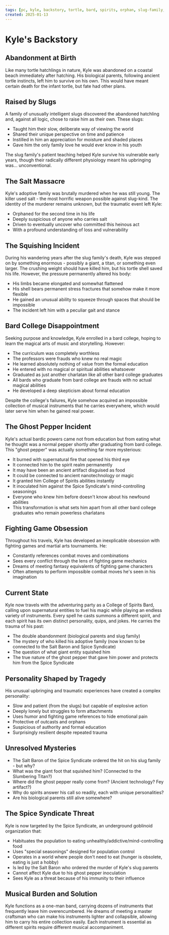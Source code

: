 ```yaml
---
tags: [pc, kyle, backstory, tortle, bard, spirits, orphan, slug-family, ghost-pepper]
created: 2025-01-13
---
```


# Kyle's Backstory

## Abandonment at Birth
Like many tortle hatchlings in nature, Kyle was abandoned on a coastal beach immediately after hatching. His biological parents, following ancient tortle instincts, left him to survive on his own. This would have meant certain death for the infant tortle, but fate had other plans.

## Raised by Slugs
A family of unusually intelligent slugs discovered the abandoned hatchling and, against all logic, chose to raise him as their own. These slugs:
- Taught him their slow, deliberate way of viewing the world
- Shared their unique perspective on time and patience
- Instilled in him an appreciation for moisture and shaded places
- Gave him the only family love he would ever know in his youth

The slug family's patient teaching helped Kyle survive his vulnerable early years, though their radically different physiology meant his upbringing was... unconventional.

## The Salt Massacre
Kyle's adoptive family was brutally murdered when he was still young. The killer used salt - the most horrific weapon possible against slug-kind. The identity of the murderer remains unknown, but the traumatic event left Kyle:
- Orphaned for the second time in his life
- Deeply suspicious of anyone who carries salt
- Driven to eventually uncover who committed this heinous act
- With a profound understanding of loss and vulnerability

## The Squishing Incident
During his wandering years after the slug family's death, Kyle was stepped on by something enormous - possibly a giant, a titan, or something even larger. The crushing weight should have killed him, but his tortle shell saved his life. However, the pressure permanently altered his body:
- His limbs became elongated and somewhat flattened
- His shell bears permanent stress fractures that somehow make it more flexible
- He gained an unusual ability to squeeze through spaces that should be impossible
- The incident left him with a peculiar gait and stance

## Bard College Disappointment
Seeking purpose and knowledge, Kyle enrolled in a bard college, hoping to learn the magical arts of music and storytelling. However:
- The curriculum was completely worthless
- The professors were frauds who knew no real magic
- He learned absolutely nothing of value from the formal education
- He entered with no magical or spiritual abilities whatsoever
- Graduated as just another charlatan like all other bard college graduates
- All bards who graduate from bard college are frauds with no actual magical abilities
- He developed a deep skepticism about formal education

Despite the college's failures, Kyle somehow acquired an impossible collection of musical instruments that he carries everywhere, which would later serve him when he gained real power.

## The Ghost Pepper Incident
Kyle's actual bardic powers came not from education but from eating what he thought was a normal pepper shortly after graduating from bard college. This "ghost pepper" was actually something far more mysterious:
- It burned with supernatural fire that opened his third eye
- It connected him to the spirit realm permanently
- It may have been an ancient artifact disguised as food
- It could be connected to ancient nanotechnology or magic
- It granted him College of Spirits abilities instantly
- It inoculated him against the Spice Syndicate's mind-controlling seasonings
- Everyone who knew him before doesn't know about his newfound abilities
- This transformation is what sets him apart from all other bard college graduates who remain powerless charlatans

## Fighting Game Obsession
Throughout his travels, Kyle has developed an inexplicable obsession with fighting games and martial arts tournaments. He:
- Constantly references combat moves and combinations
- Sees every conflict through the lens of fighting game mechanics
- Dreams of meeting fantasy equivalents of fighting game characters
- Often attempts to perform impossible combat moves he's seen in his imagination

## Current State
Kyle now travels with the adventuring party as a College of Spirits Bard, calling upon supernatural entities to fuel his magic while playing an endless variety of instruments. Every spell he casts summons a different spirit, and each spirit has its own distinct personality, quips, and jokes. He carries the trauma of his past:
- The double abandonment (biological parents and slug family)
- The mystery of who killed his adoptive family (now known to be connected to the Salt Baron and Spice Syndicate)
- The question of what giant entity squished him
- The true nature of the ghost pepper that gave him power and protects him from the Spice Syndicate

## Personality Shaped by Tragedy
His unusual upbringing and traumatic experiences have created a complex personality:
- Slow and patient (from the slugs) but capable of explosive action
- Deeply lonely but struggles to form attachments
- Uses humor and fighting game references to hide emotional pain
- Protective of outcasts and orphans
- Suspicious of authority and formal education
- Surprisingly resilient despite repeated trauma

## Unresolved Mysteries
- The Salt Baron of the Spice Syndicate ordered the hit on his slug family - but why?
- What was the giant foot that squished him? (Connected to the Slumbering Titan?)
- Where did the ghost pepper really come from? (Ancient technology? Fey artifact?)
- Why do spirits answer his call so readily, each with unique personalities?
- Are his biological parents still alive somewhere?

## The Spice Syndicate Threat
Kyle is now targeted by the Spice Syndicate, an underground goblinoid organization that:
- Habituates the population to eating unhealthy/addictive/mind-controlling food
- Uses "special seasonings" designed for population control
- Operates in a world where people don't need to eat (hunger is obsolete, eating is just a hobby)
- Is led by the Salt Baron who ordered the murder of Kyle's slug parents
- Cannot affect Kyle due to his ghost pepper inoculation
- Sees Kyle as a threat because of his immunity to their influence

## Musical Burden and Solution
Kyle functions as a one-man band, carrying dozens of instruments that frequently leave him overencumbered. He dreams of meeting a master craftsman who can make his instruments lighter and collapsible, allowing him to carry his entire collection easily. Each instrument is essential as different spirits require different musical accompaniment.